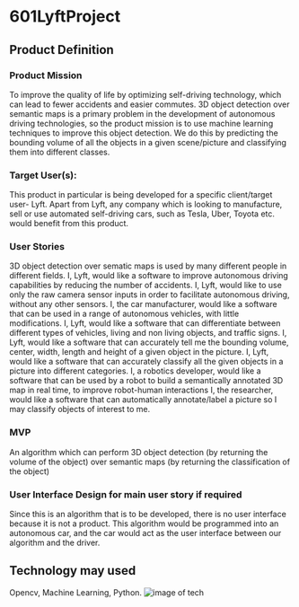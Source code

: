 # 601LyftProject
## Product Definition
### Product Mission
  To improve the quality of life by optimizing self-driving technology, which can lead to fewer accidents and easier commutes. 3D object detection over semantic maps is a primary problem in the development of autonomous driving technologies, so the product mission is to use machine learning techniques to improve this object detection. We do this by predicting the bounding volume of all the objects in a given scene/picture and classifying them into different classes. 

### Target User(s): 
  This product in particular is being developed for a specific client/target user- Lyft. Apart from Lyft, any company which is looking to manufacture, sell or use automated self-driving cars, such as Tesla, Uber, Toyota etc. would benefit from this product. 
### User Stories
  3D object detection over sematic maps is used by many different people in different fields. 
  I, Lyft, would like a software to improve autonomous driving capabilities by reducing the number of accidents.
  I, Lyft, would like to use only the raw camera sensor inputs in order to facilitate autonomous driving, without any other sensors. 
  I, the car manufacturer, would like a software that can be used in a range of autonomous vehicles, with little modifications. 
  I, Lyft, would like a software that can differentiate between different types of vehicles, living and non living objects, and traffic     signs. 
  I, Lyft, would like a software that can accurately tell me the bounding volume, center, width, length and height of a given object in     the picture. 
  I, Lyft, would like a software that can accurately classify all the given objects in a picture into different categories. 
  I, a robotics developer, would like a software that can be used by a robot to build a semantically annotated 3D map in real time, to       improve robot-human interactions
  I, the researcher, would like a software that can automatically annotate/label a picture so I may classify objects of interest to me. 

  
### MVP
  An algorithm which can perform 3D object detection (by returning the volume of the object) over semantic maps (by returning the classification of the object) 
### User Interface Design for main user story if required
  Since this is an algorithm that is to be developed, there is no user interface because it is not a product. This algorithm would be programmed into an autonomous car, and the car would act as the user interface between our algorithm and the driver.     

## Technology may used
  Opencv, Machine Learning, Python.
![image of tech](https://github.com/NityaRaju/601LyftProject/Technologymap.JPG)
